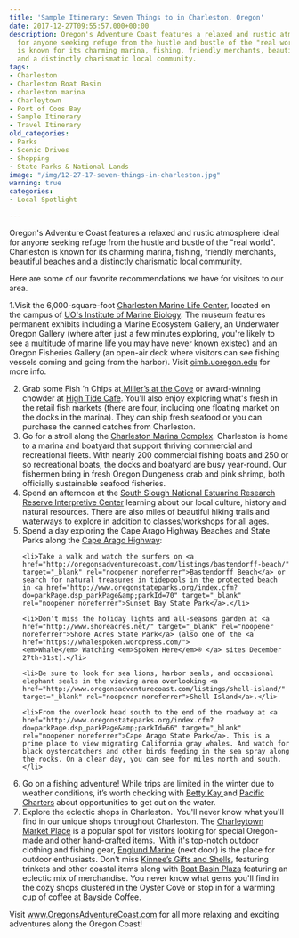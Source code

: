 ```yaml
---
title: 'Sample Itinerary: Seven Things to in Charleston, Oregon'
date: 2017-12-27T09:55:57.000+00:00
description: Oregon's Adventure Coast features a relaxed and rustic atmosphere ideal
  for anyone seeking refuge from the hustle and bustle of the "real world". Charleston
  is known for its charming marina, fishing, friendly merchants, beautiful beaches
  and a distinctly charismatic local community.
tags:
- Charleston
- Charleston Boat Basin
- charleston marina
- Charleytown
- Port of Coos Bay
- Sample Itinerary
- Travel Itinerary
old_categories:
- Parks
- Scenic Drives
- Shopping
- State Parks & National Lands
image: "/img/12-27-17-seven-things-in-charleston.jpg"
warning: true
categories:
- Local Spotlight

---
```

Oregon's Adventure Coast features a relaxed and rustic atmosphere ideal for anyone seeking refuge from the hustle and bustle of the "real world". Charleston is known for its charming marina, fishing, friendly merchants, beautiful beaches and a distinctly charismatic local community.

Here are some of our favorite recommendations we have for visitors to our area.

1.Visit the 6,000-square-foot <a href="http://www.charlestonmarinelifecenter.com/" target="_blank" rel="noopener noreferrer">Charleston Marine Life Center</a>, located on the campus of <a href="http://oimb.uoregon.edu/" target="_blank" rel="noopener noreferrer">UO's Institute of Marine Biology</a>. The museum features permanent exhibits including a Marine Ecosystem Gallery, an Underwater Oregon Gallery (where after just a few minutes exploring, you're likely to see a multitude of marine life you may have never known existed) and an Oregon Fisheries Gallery (an open-air deck where visitors can see fishing vessels coming and going from the harbor). Visit <a href="http://oimb.uoregon.edu/cmlc/" target="_blank" rel="noopener noreferrer">oimb.uoregon.edu</a> for more info.

2. Grab some Fish ’n Chips at<a href="https://www.millersatthecove.rocks/"> Miller’s at the Cove</a> or award-winning chowder at <a href="http://hightidecafeoregon.com/">High Tide Cafe</a>. You'll also enjoy exploring what's fresh in the retail fish markets (there are four, including one floating market on the docks in the marina). They can ship fresh seafood or you can purchase the canned catches from Charleston.
3. Go for a stroll along the <a href="http://www.portofcoosbay.com/marinahome/">Charleston Marina Complex</a>. Charleston is home to a marina and boatyard that support thriving commercial and recreational fleets. With nearly 200 commercial fishing boats and 250 or so recreational boats, the docks and boatyard are busy year-round. Our fishermen bring in fresh Oregon Dungeness crab and pink shrimp, both officially sustainable seafood fisheries.
4. Spend an afternoon at the <a href="http://www.oregon.gov/dsl/SS/Pages/About.aspx" target="_blank" rel="noopener noreferrer">South Slough National Estuarine Research Reserve Interpretive Center</a> learning about our local culture, history and natural resources. There are also miles of beautiful hiking trails and waterways to explore in addition to classes/workshops for all ages.
5. Spend a day exploring the Cape Arago Highway Beaches and State Parks along the <a href="http://traveloregon.com/trip-ideas/itineraries/2-cape-arago-beach-loop/" target="_blank" rel="noopener noreferrer">Cape Arago Highway</a>:

<ul>

 	<li>Take a walk and watch the surfers on <a href="http://oregonsadventurecoast.com/listings/bastendorff-beach/" target="_blank" rel="noopener noreferrer">Bastendorff Beach</a> or search for natural treasures in tidepools in the protected beach in <a href="http://www.oregonstateparks.org/index.cfm?do=parkPage.dsp_parkPage&amp;parkId=70" target="_blank" rel="noopener noreferrer">Sunset Bay State Park</a>.</li>

 	<li>Don't miss the holiday lights and all-seasons garden at <a href="http://www.shoreacres.net/" target="_blank" rel="noopener noreferrer">Shore Acres State Park</a> (also one of the <a href="https://whalespoken.wordpress.com/"><em>Whale</em> Watching <em>Spoken Here</em>® </a> sites December 27th-31st).</li>

 	<li>Be sure to look for sea lions, harbor seals, and occasional elephant seals in the viewing area overlooking <a href="http://www.oregonsadventurecoast.com/listings/shell-island/" target="_blank" rel="noopener noreferrer">Shell Island</a>.</li>

 	<li>From the overlook head south to the end of the roadway at <a href="http://www.oregonstateparks.org/index.cfm?do=parkPage.dsp_parkPage&amp;parkId=66" target="_blank" rel="noopener noreferrer">Cape Arago State Park</a>. This is a prime place to view migrating California gray whales. And watch for black oystercatchers and other birds feeding in the sea spray along the rocks. On a clear day, you can see for miles north and south.</li>

</ul>

6. Go on a fishing adventure! While trips are limited in the winter due to weather conditions, it’s worth checking with <a href="http://www.bettykaycharters.com/" target="_blank" rel="noopener noreferrer">Betty Kay </a>and <a href="http://www.oregonsadventurecoast.com/listings/pacific-charter-services/" target="_blank" rel="noopener noreferrer">Pacific Charters</a> about opportunities to get out on the water.
7. Explore the eclectic shops in Charleston.  You'll never know what you'll find in our unique shops throughout Charleston. The <a href="http://charleytownmarketplace.com/" target="_blank" rel="noopener noreferrer">Charleytown Market Place</a> is a popular spot for visitors looking for special Oregon-made and other hand-crafted items.  With it's top-notch outdoor clothing and fishing gear, <a href="http://www.englundmarine.com/" target="_blank" rel="noopener noreferrer">Englund Marine</a> (next door) is the place for outdoor enthusiasts. Don't miss <a href="http://www.yelp.com/biz/kinnees-giftsn-shells-coos-bay" target="_blank" rel="noopener noreferrer">Kinnee’s Gifts and Shells</a>, featuring trinkets and other coastal items along with <a href="http://www.superpages.com/bp/Charleston-OR/Boat-Basin-Plaza-L0020964869.htm" target="_blank" rel="noopener noreferrer">Boat Basin Plaza</a> featuring an eclectic mix of merchandise. You never know what gems you'll find in the cozy shops clustered in the Oyster Cove or stop in for a warming cup of coffee at Bayside Coffee. 

Visit www.OregonsAdventureCoast.com for all more relaxing and exciting adventures along the Oregon Coast!